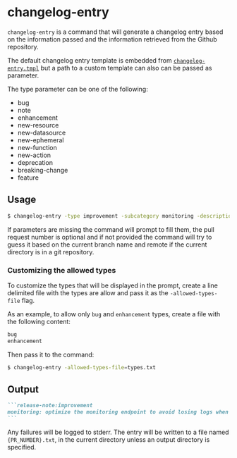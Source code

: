 # changelog-entry

`changelog-entry` is a command that will generate a changelog entry based on the information passed and the information retrieved from the Github repository.

The default changelog entry template is embedded from [`changelog-entry.tmpl`](changelog-entry.tmpl) but a path to a custom template can also can be passed as parameter.

The type parameter can be one of the following:
* bug
* note
* enhancement
* new-resource
* new-datasource
* new-ephemeral
* new-function
* new-action
* deprecation
* breaking-change
* feature

## Usage

```sh
$ changelog-entry -type improvement -subcategory monitoring -description "optimize the monitoring endpoint to avoid losing logs when under high load"
```

If parameters are missing the command will prompt to fill them, the pull request number is optional and if not provided the command will try to guess it based on the current branch name and remote if the current directory is in a git repository.

### Customizing the allowed types

To customize the types that will be displayed in the prompt, create a line
delimited file with the types are allow and pass it as the `-allowed-types-file`
flag.

As an example, to allow only `bug` and `enhancement` types, create a file with the following content:

```sh
bug
enhancement
```

Then pass it to the command:

```sh
$ changelog-entry -allowed-types-file=types.txt
```

## Output

``````markdown
```release-note:improvement
monitoring: optimize the monitoring endpoint to avoid losing logs when under high load
```
``````

Any failures will be logged to stderr. The entry will be written to a file named `{PR_NUMBER}.txt`, in the current directory unless an output directory is specified.
